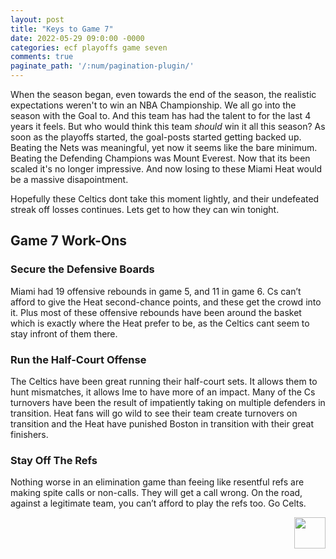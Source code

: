 ```yaml
---
layout: post
title: "Keys to Game 7"
date: 2022-05-29 09:0:00 -0000
categories: ecf playoffs game seven
comments: true
paginate_path: '/:num/pagination-plugin/'
---
```

When the season began, even towards the end of the season, the realistic expectations weren't to win an NBA Championship. We all go into the season with the Goal to. And this team has had the talent to for the last 4 years it feels. But who would think this team _should_ win it all this season? As soon as the playoffs started, the goal-posts started getting backed up. Beating the Nets was meaningful, yet now it seems like the bare minimum. Beating the Defending Champions was Mount Everest. Now that its been scaled it's no longer impressive. And now losing to these Miami Heat would be a massive disapointment.

Hopefully these Celtics dont take this moment lightly, and their undefeated streak off losses continues. Lets get to how they can win tonight.

## Game 7 Work-Ons

### Secure the Defensive Boards
Miami had 19 offensive rebounds in game 5, and 11 in game 6. Cs can’t afford to give the Heat second-chance points, and these get the crowd into it. Plus most of these offensive rebounds have been around the basket which is exactly where the Heat prefer to be, as the Celtics cant seem to stay infront of them there.

### Run the Half-Court Offense
The Celtics have been great running their half-court sets. It allows them to hunt mismatches, it allows Ime to have more of an impact. Many of the Cs turnovers have been the result of impatiently taking on multiple defenders in transition. Heat fans will go wild to see their team create turnovers on transition and the Heat have punished Boston in transition with their great finishers.

### Stay Off The Refs
Nothing worse in an elimination game than feeing like resentful refs are making spite calls or non-calls. They will get a call wrong. On the road, against a legitimate team, you can’t afford to play the refs too.
Go Celts.
<p align="right"> 
    <img src="/criticalcelticsfan/assets/ccflogo.jpg" width="50" height="50" />
</p>
